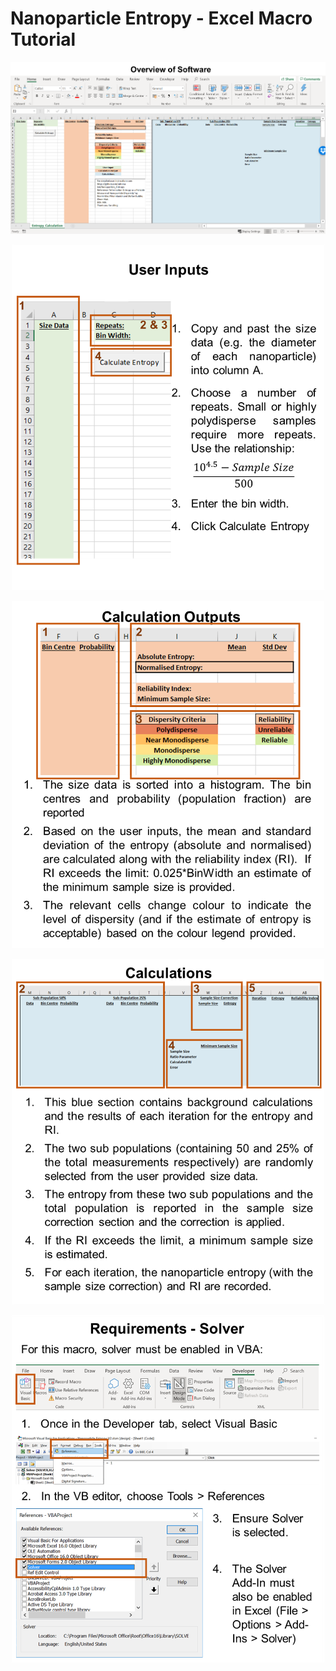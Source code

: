 # Nanoparticle Entropy - Excel Macro Tutorial


<p align="center">
    <img src="https://raw.githubusercontent.com/adrena-lab/Nanoparticle_Entropy/Excel-Macro/Figures/Excel1.png" width="800">
</p>

<p align="center">
    <img src="Figures/Excel2.png" width="500">
</p>

<p align="center">
    <img src="https://raw.githubusercontent.com/adrena-lab/Nanoparticle_Entropy/Excel-Macro/Figures/Excel3.png?token=ALJSGH4Z3QDCASDEVCX4VQC6O2DB6" width="500">
</p>

<p align="center">
    <img src="https://raw.githubusercontent.com/adrena-lab/Nanoparticle_Entropy/Excel-Macro/Figures/Excel4.png?token=ALJSGH3GB3HAO6P7ENBK6XC6O2DDU" width="500">
</p>

<p align="center">
    <img src="https://raw.githubusercontent.com/adrena-lab/Nanoparticle_Entropy/Excel-Macro/Figures/Excel5.png?token=ALJSGHZJA6KJAI4U7QJTS4K6O2DFE" width="500">
</p>
